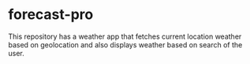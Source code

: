 # forecast-pro
 This repository has a weather app that fetches current location weather based on geolocation and also displays weather based on search of the user.
